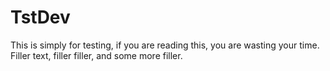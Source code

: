 # TstDev
This is simply for testing, if you are reading this, you are wasting your time. Filler text, filler filler, and some more filler.
